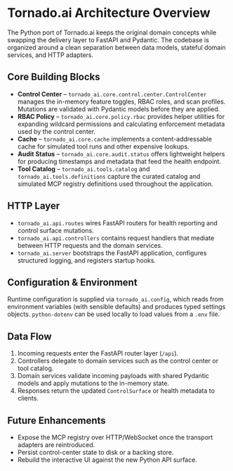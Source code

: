 # Tornado.ai Architecture Overview

The Python port of Tornado.ai keeps the original domain concepts while swapping
the delivery layer to FastAPI and Pydantic. The codebase is organized around a
clean separation between data models, stateful domain services, and HTTP
adapters.

## Core Building Blocks

- **Control Center** – `tornado_ai.core.control.center.ControlCenter` manages the
  in-memory feature toggles, RBAC roles, and scan profiles. Mutations are
  validated with Pydantic models before they are applied.
- **RBAC Policy** – `tornado_ai.core.policy.rbac` provides helper utilities for
  expanding wildcard permissions and calculating enforcement metadata used by
  the control center.
- **Cache** – `tornado_ai.core.cache` implements a content-addressable cache for
  simulated tool runs and other expensive lookups.
- **Audit Status** – `tornado_ai.core.audit.status` offers lightweight helpers
  for producing timestamps and metadata that feed the health endpoint.
- **Tool Catalog** – `tornado_ai.tools.catalog` and
  `tornado_ai.tools.definitions` capture the curated catalog and simulated MCP
  registry definitions used throughout the application.

## HTTP Layer

- `tornado_ai.api.routes` wires FastAPI routers for health reporting and control
  surface mutations.
- `tornado_ai.api.controllers` contains request handlers that mediate between
  HTTP requests and the domain services.
- `tornado_ai.server` bootstraps the FastAPI application, configures structured
  logging, and registers startup hooks.

## Configuration & Environment

Runtime configuration is supplied via `tornado_ai.config`, which reads from
environment variables (with sensible defaults) and produces typed settings
objects. `python-dotenv` can be used locally to load values from a `.env` file.

## Data Flow

1. Incoming requests enter the FastAPI router layer (`/api`).
2. Controllers delegate to domain services such as the control center or tool
   catalog.
3. Domain services validate incoming payloads with shared Pydantic models and
   apply mutations to the in-memory state.
4. Responses return the updated `ControlSurface` or health metadata to clients.

## Future Enhancements

- Expose the MCP registry over HTTP/WebSocket once the transport adapters are
  reintroduced.
- Persist control-center state to disk or a backing store.
- Rebuild the interactive UI against the new Python API surface.
